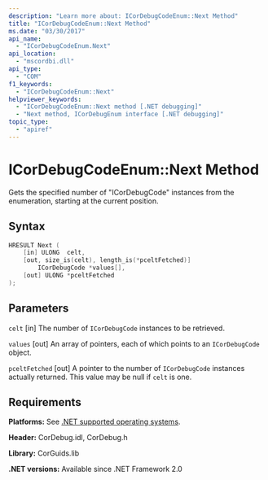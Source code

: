 ```yaml
---
description: "Learn more about: ICorDebugCodeEnum::Next Method"
title: "ICorDebugCodeEnum::Next Method"
ms.date: "03/30/2017"
api_name:
  - "ICorDebugCodeEnum.Next"
api_location:
  - "mscordbi.dll"
api_type:
  - "COM"
f1_keywords:
  - "ICorDebugCodeEnum::Next"
helpviewer_keywords:
  - "ICorDebugCodeEnum::Next method [.NET debugging]"
  - "Next method, ICorDebugEnum interface [.NET debugging]"
topic_type:
  - "apiref"
---
```

# ICorDebugCodeEnum::Next Method

Gets the specified number of "ICorDebugCode" instances from the enumeration, starting at the current position.

## Syntax

```cpp
HRESULT Next (
    [in] ULONG  celt,
    [out, size_is(celt), length_is(*pceltFetched)]
        ICorDebugCode *values[],
    [out] ULONG *pceltFetched
);
```

## Parameters

`celt`
[in] The number of `ICorDebugCode` instances to be retrieved.

`values`
[out] An array of pointers, each of which points to an `ICorDebugCode` object.

`pceltFetched`
[out] A pointer to the number of `ICorDebugCode` instances actually returned. This value may be null if `celt` is one.

## Requirements

**Platforms:** See [.NET supported operating systems](https://github.com/dotnet/core/blob/main/os-lifecycle-policy.md).

**Header:** CorDebug.idl, CorDebug.h

**Library:** CorGuids.lib

**.NET versions:** Available since .NET Framework 2.0
